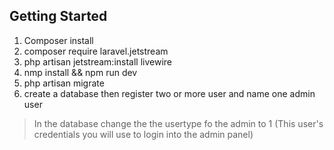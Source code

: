  ## Getting Started
1. Composer install
1. composer require laravel.jetstream
1. php artisan jetstream:install livewire
1. nmp install && npm run dev
1. php artisan migrate
1. create a database then register two or more user and name one admin user
 > In the database change the the usertype fo the admin to 1 (This user's credentials you will use to login into the admin panel)